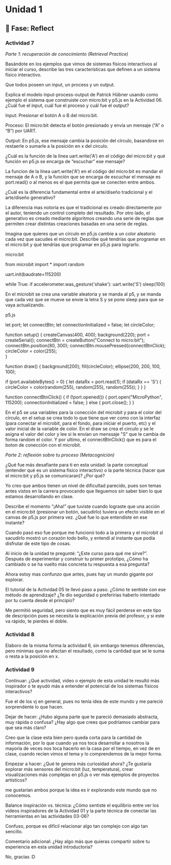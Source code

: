 # Unidad 1

## 🤔 Fase: Reflect

### Actividad 7 

*Parte 1: recuperación de conocimiento (Retrieval Practice)*

Basándote en los ejemplos que vimos de sistemas físicos interactivos al iniciar el curso, describe las tres características que definen a un sistema físico interactivo.

Que todos poseen un input, un process y un output.

Explica el modelo input-process-output de Patrick Hübner usando como ejemplo el sistema que construiste con micro:bit y p5.js en la Actividad 06. ¿Cuál fue el input, cuál fue el proceso y cuál fue el output?

Input: Presionar el botón A o B del micro:bit.

Proceso: El micro:bit detecta el botón presionado y envía un mensaje (“A” o “B”) por UART.

Output: En p5.js, ese mensaje cambia la posición del círculo, basandose en restaerle o sumarle a la posición en x del círculo.

¿Cuál es la función de la línea uart.write('A') en el código del micro:bit y qué función en p5.js se encarga de “escuchar” ese mensaje?

La funcion de la línea uart.write('A') en el código del micro:bit es mandar el mensaje de A o B, y la función que se encarga de escuchar el mensaje es port.read() o al menos es el que permita que se conecten entre ambos.

¿Cuál es la diferencia fundamental entre el arte/diseño tradicional y el arte/diseño generativo?

La diferencia mas notoria es que el tradicional es creado directamente por el autor, teniendo un control completo del resultado. Por otro lado, el generativo es creado mediante algoritmos creando una serie de reglas que permiten crear distintas creaciones basadas en una serie de reglas.

Imagina que quieres que un círculo en p5.js cambie a un color aleatorio cada vez que sacudes el micro:bit. Describe qué tendrías que programar en el micro:bit y qué tendrías que programar en p5.js para lograrlo.

micro:bit 

from microbit import *
import random

uart.init(baudrate=115200)

while True:
    if accelerometer.was_gesture('shake'):
        uart.write('S')
    sleep(100)

En el microbit se crea una variable aleatoria y se manda al p5, y se manda que cada vez que se mueve se envie la letra S y se pone sleep para que se vaya actualizando.

p5.js

let port;
let connectBtn;
let connectionInitialized = false;
let circleColor;

  function setup() {
    createCanvas(400, 400);
    background(220);
    port = createSerial();
    connectBtn = createButton("Connect to micro:bit");
    connectBtn.position(80, 300);
    connectBtn.mousePressed(connectBtnClick);
    circleColor = color(255);  
  }


function draw() {
  background(200);
  fill(circleColor);
  ellipse(200, 200, 100, 100);

  if (port.availableBytes() > 0) {
    let dataRx = port.read(1);
    if (dataRx == 'S') {
      circleColor = color(random(255), random(255), random(255));
    }
  }
}

function connectBtnClick() {
    if (!port.opened()) {
      port.open("MicroPython", 115200);
      connectionInitialized = false;
    } else {
      port.close();
    }
}

En el p5 se usa variables para la conección del microbit y para el color del círculo, en el setup se crea todo lo que tiene que ver como con la interfaz (para conectar el microbit, para el fondo, para iniciar el puerto, etc) y el valor inicial de la variable de color. En el draw se crea el circulo y se le asigna el valor del color y lee si le envían un menssaje "S" que le cambia de forma random el color. Y por ultimo, el connectBtnClick() que es para el boton de conección con el microbit.


*Parte 2: reflexión sobre tu proceso (Metacognición)*

¿Qué fue más desafiante para ti en esta unidad: la parte conceptual (entender qué es un sistema físico interactivo) o la parte técnica (hacer que el micro:bit y p5.js se comunicaran)? ¿Por qué?

Yo creo que ambos tienen un nivel de dificultad parecido, pues son temas antes vistos en la carrera provocando que lleguemos sin saber bien lo que estamos desarrollando en clase.

Describe el momento “¡Aha!” que tuviste cuando lograste que una acción en el micro:bit (presionar un botón, sacudirlo) tuviera un efecto visible en el canvas de p5.js por primera vez. ¿Qué fue lo que entendiste en ese instante?

Cuando pasó eso fue porque me funcionó todo a la primera y el microbit sl sacudirlo mostró un corazón todo bello, y entendí al instante que podía disfrutar de este tipo de cosas.

Al inicio de la unidad te pregunté: “¿Este curso para qué me sirve?”. Después de experimentar y construir tu primer prototipo, ¿Cómo ha cambiado o se ha vuelto más concreta tu respuesta a esa pregunta?



Ahora estoy mas confunzo que antes, pues hay un mundo gigante por explorar.

El tutorial de la Actividad 05 te llevó paso a paso. ¿Cómo te sentiste con ese método de aprendizaje? ¿Te dio seguridad o preferirías haberlo intentado por tu cuenta desde el principio?

Me permitió seguridad, pero siento que es muy fácil perderse en este tipo de descripción pues se necesita la explicación previa del profesor, y si este va rápido, te pierdes el doble.



### Actividad 8

Elaboro de la misma forma la actividad 6, sin embargo tenemos diferencias, pero minimas que no afectan el resultado, como la cantidad que se le suma o resta a la posición en x.

### Actividad 9

Continuar: ¿Qué actividad, video o ejemplo de esta unidad te resultó más inspirador o te ayudó más a entender el potencial de los sistemas físicos interactivos?

Fue el de los vj en general, pues no tenía idea de este mundo y me pareció sorprendente lo que hacen.

Dejar de hacer: ¿Hubo alguna parte que te pareció demasiado abstracta, muy rápida o confusa? ¿Hay algo que crees que podríamos cambiar para que sea más claro?

Creo que la clase esta bien pero queda corta para la cantidad de información, por lo que cuando ya nos toca desarrollar a nosotros la mayoría de veces nos toca hacerlo en la casa por el tiempo, en vez de en clase, cuando recien vimos el tema y lo comprendemos de la mejor forma.

Empezar a hacer: ¿Qué te genera más curiosidad ahora? ¿Te gustaría explorar más sensores del micro:bit (luz, temperatura), crear visualizaciones más complejas en p5.js o ver más ejemplos de proyectos artísticos?

me gustarían ambos porque la idea es ir explorando este mundo que no conocemos.

Balance inspiración vs. técnica: ¿Cómo sentiste el equilibrio entre ver los videos inspiradores de la Actividad 01 y la parte técnica de conectar las herramientas en las actividades 03-06?

Confuso, porque es difícil relacionar algo tan complejo con algo tan sencillo.

Comentario adicional: ¿Hay algo más que quieras compartir sobre tu experiencia en esta unidad introductoria?

No, gracias :D
